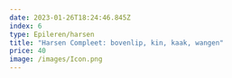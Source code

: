 ```yaml
---
date: 2023-01-26T18:24:46.845Z
index: 6
type: Epileren/harsen
title: "Harsen Compleet: bovenlip, kin, kaak, wangen"
price: 40
image: /images/Icon.png
---
```

